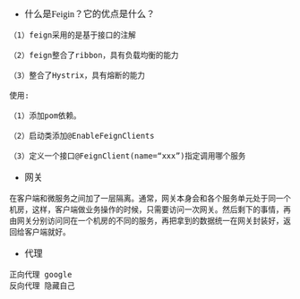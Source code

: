 <font face="Simsun" size=3>


- 什么是Feigin？它的优点是什么？
~~~
（1）feign采用的是基于接口的注解

（2）feign整合了ribbon，具有负载均衡的能力

（3）整合了Hystrix，具有熔断的能力

使用:

（1）添加pom依赖。

（2）启动类添加@EnableFeignClients

（3）定义一个接口@FeignClient(name=“xxx”)指定调用哪个服务
~~~

- 网关
~~~
在客户端和微服务之间加了一层隔离。通常，网关本身会和各个服务单元处于同一个机房，这样，客户端做业务操作的时候，只需要访问一次网关。然后剩下的事情，再由网关分别访问同在一个机房的不同的服务，再把拿到的数据统一在网关封装好，返回给客户端就好。
~~~
- 代理
~~~
正向代理 google
反向代理 隐藏自己
~~~

</font>